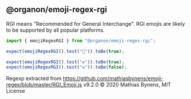 ## @organon/emoji-regex-rgi

RGI means "Recommended for General Interchange". RGI emojis are likely to be
supported by all popular platforms.

```js
import { emojiRegexRGI } from "@organon/emoji-regex-rgi";

expect(emojiRegexRGI().test("👷")).toBe(true);

expect(emojiRegexRGI().test("♻️")).toBe(true);
expect(emojiRegexRGI().test("♻")).toBe(false);
```

Regexp extracted from https://github.com/mathiasbynens/emoji-regex/blob/master/RGI_Emoji.js v9.2.0
© 2020 Mathias Bynens, MIT License
